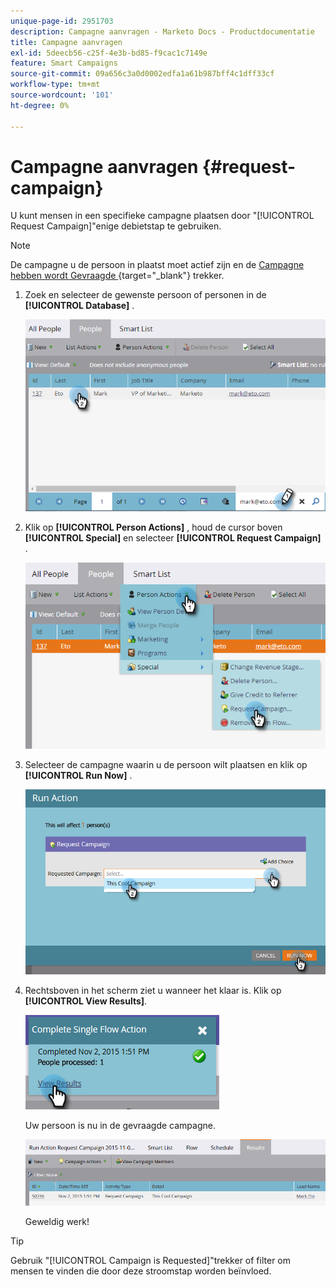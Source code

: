 ```yaml
---
unique-page-id: 2951703
description: Campagne aanvragen - Marketo Docs - Productdocumentatie
title: Campagne aanvragen
exl-id: 5deecb56-c25f-4e3b-bd85-f9cac1c7149e
feature: Smart Campaigns
source-git-commit: 09a656c3a0d0002edfa1a61b987bff4c1dff33cf
workflow-type: tm+mt
source-wordcount: '101'
ht-degree: 0%

---
```


# Campagne aanvragen {#request-campaign}

U kunt mensen in een specifieke campagne plaatsen door &quot;[!UICONTROL Request Campaign]&quot;enige debietstap te gebruiken.

>[!NOTE]
>
>De campagne u de persoon in plaatst moet actief zijn en de [&#x200B; Campagne hebben wordt Gevraagde &#x200B;](/help/marketo/product-docs/core-marketo-concepts/smart-campaigns/using-smart-campaigns/setting-up-a-trigger-smart-campaign-for-sales-using-campaign-is-requested.md){target="_blank"} trekker.

1. Zoek en selecteer de gewenste persoon of personen in de **[!UICONTROL Database]** .

   ![](assets/request-campaign-1.png)

1. Klik op **[!UICONTROL Person Actions]** , houd de cursor boven **[!UICONTROL Special]** en selecteer **[!UICONTROL Request Campaign]** .

   ![](assets/request-campaign-2.png)

1. Selecteer de campagne waarin u de persoon wilt plaatsen en klik op **[!UICONTROL Run Now]** .

   ![](assets/request-campaign-3.png)

1. Rechtsboven in het scherm ziet u wanneer het klaar is. Klik op **[!UICONTROL View Results]**.

   ![](assets/request-campaign-4.png)

   Uw persoon is nu in de gevraagde campagne.

   ![](assets/request-campaign-5.png)

   Geweldig werk!

>[!TIP]
>
>Gebruik &quot;[!UICONTROL Campaign is Requested]&quot;trekker of filter om mensen te vinden die door deze stroomstap worden beïnvloed.
